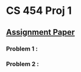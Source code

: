 # CS 454 Proj 1

## [Assignment Paper](https://github.com/mpuryear/cs454_proj1/blob/master/project1.pdf)

### Problem 1 :


### Problem 2 :
